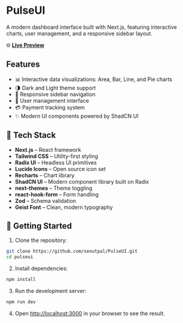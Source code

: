 # PulseUI

A modern dashboard interface built with Next.js, featuring interactive charts, user management, and a responsive sidebar layout.

🌐 **[Live Preview](https://pulsepanel.vercel.app)**

## Features

- 📊 Interactive data visualizations: Area, Bar, Line, and Pie charts
- 🌗 Dark and Light theme support
- 📱 Responsive sidebar navigation
- 👤 User management interface
- 💳 Payment tracking system
- ✨ Modern UI components powered by ShadCN UI

## 🧰 Tech Stack

- **Next.js** – React framework
- **Tailwind CSS** – Utility-first styling
- **Radix UI** – Headless UI primitives
- **Lucide Icons** – Open source icon set
- **Recharts** – Chart library
- **ShadCN UI** – Modern component library built on Radix
- **next-themes** – Theme toggling
- **react-hook-form** – Form handling
- **Zod** – Schema validation
- **Geist Font** – Clean, modern typography

## 🚦 Getting Started

1. Clone the repository:
```bash
git clone https://github.com/senutpal/PulseUI.git
cd pulseui
```

2. Install dependencies:
```bash
npm install
```

3. Run the development server:
```bash
npm run dev
```

4. Open [http://localhost:3000](http://localhost:3000) in your browser to see the result.
